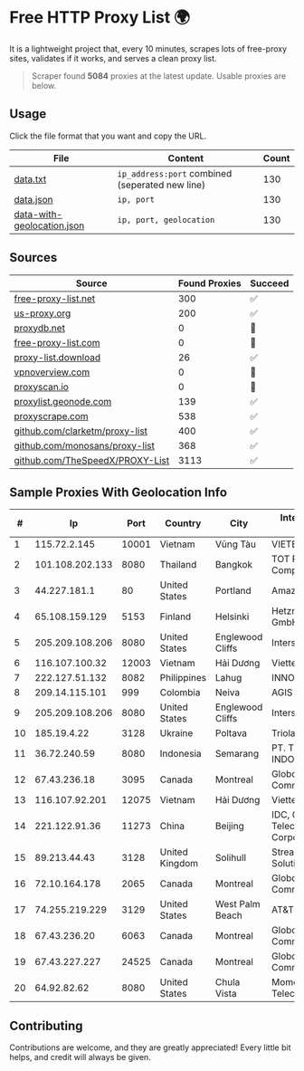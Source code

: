 
# Free HTTP Proxy List 🌍

It is a lightweight project that, every 10 minutes, scrapes lots of free-proxy sites, validates if it works, and serves a clean proxy list.


> Scraper found **5084** proxies at the latest update. Usable proxies are below.

## Usage

Click the file format that you want and copy the URL.


|File|Content|Count|
|----|-------|-----|
|[data.txt](https://raw.githubusercontent.com/themiralay/Proxy-List-World/master/data.txt)|`ip_address:port` combined (seperated new line)|130|
|[data.json](https://raw.githubusercontent.com/themiralay/Proxy-List-World/master/data.json)|`ip, port`|130|
|[data-with-geolocation.json](https://raw.githubusercontent.com/themiralay/Proxy-List-World/master/data-with-geolocation.json)|`ip, port, geolocation`|130|

## Sources

|Source|Found Proxies|Succeed|
|------|-------------|-------|
|[free-proxy-list.net](https://free-proxy-list.net)|300|✅|
|[us-proxy.org](https://www.us-proxy.org)|200|✅|
|[proxydb.net](http://proxydb.net)|0|🚫|
|[free-proxy-list.com](https://free-proxy-list.com/?page=&port=&type%5B%5D=http&type%5B%5D=https&up_time=0&search=Search)|0|🚫|
|[proxy-list.download](https://www.proxy-list.download/HTTP)|26|✅|
|[vpnoverview.com](https://vpnoverview.com/privacy/anonymous-browsing/free-proxy-servers)|0|🚫|
|[proxyscan.io](https://www.proxyscan.io)|0|🚫|
|[proxylist.geonode.com](https://proxylist.geonode.com/api/proxy-list?limit=300&page=1&sort_by=lastChecked&sort_type=desc&protocols=http,https)|139|✅|
|[proxyscrape.com](https://api.proxyscrape.com/v2/?request=displayproxies&protocol=http&timeout=10000&country=all&ssl=all&anonymity=all)|538|✅|
|[github.com/clarketm/proxy-list](https://raw.githubusercontent.com/clarketm/proxy-list/master/proxy-list-raw.txt)|400|✅|
|[github.com/monosans/proxy-list](https://raw.githubusercontent.com/monosans/proxy-list/main/proxies/http.txt)|368|✅|
|[github.com/TheSpeedX/PROXY-List](https://raw.githubusercontent.com/TheSpeedX/PROXY-List/master/http.txt)|3113|✅|


## Sample Proxies With Geolocation Info

|#|Ip|Port|Country|City|Internet Service Provider|
|-|--|----|-------|----|-------------------------|
|1|115.72.2.145|10001|Vietnam|Vũng Tàu|VIETELmetro|
|2|101.108.202.133|8080|Thailand|Bangkok|TOT Public Company Limited|
|3|44.227.181.1|80|United States|Portland|Amazon.com, Inc.|
|4|65.108.159.129|5153|Finland|Helsinki|Hetzner Online GmbH|
|5|205.209.108.206|8080|United States|Englewood Cliffs|Interserver, Inc|
|6|116.107.100.32|12003|Vietnam|Hải Dương|Viettel Corporation|
|7|222.127.51.132|8082|Philippines|Lahug|INNOVE|
|8|209.14.115.101|999|Colombia|Neiva|AGIS|
|9|205.209.108.206|8080|United States|Englewood Cliffs|Interserver, Inc|
|10|185.19.4.22|3128|Ukraine|Poltava|Triolan|
|11|36.72.240.59|8080|Indonesia|Semarang|PT. TELKOM INDONESIA|
|12|67.43.236.18|3095|Canada|Montreal|GloboTech Communications|
|13|116.107.92.201|12075|Vietnam|Hải Dương|Viettel Corporation|
|14|221.122.91.36|11273|China|Beijing|IDC, China Telecommunications Corporation|
|15|89.213.44.43|3128|United Kingdom|Solihull|StreamTech Solutions EOOD|
|16|72.10.164.178|2065|Canada|Montreal|GloboTech Communications|
|17|74.255.219.229|3129|United States|West Palm Beach|AT&T Corp.|
|18|67.43.236.20|6063|Canada|Montreal|GloboTech Communications|
|19|67.43.227.227|24525|Canada|Montreal|GloboTech Communications|
|20|64.92.82.62|8080|United States|Chula Vista|Momentum Telecom, Inc.|



## Contributing

Contributions are welcome, and they are greatly appreciated! Every
little bit helps, and credit will always be given.

